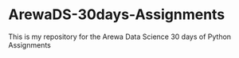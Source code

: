 # ArewaDS-30days-Assignments
This is my repository for the Arewa Data Science 30 days of Python Assignments
